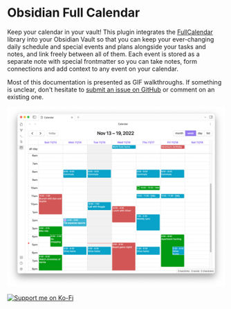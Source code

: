# Obsidian Full Calendar

Keep your calendar in your vault! This plugin integrates the [FullCalendar](https://github.com/fullcalendar/fullcalendar) library into your Obsidian Vault so that you can keep your ever-changing daily schedule and special events and plans alongside your tasks and notes, and link freely between all of them. Each event is stored as a separate note with special frontmatter so you can take notes, form connections and add context to any event on your calendar.

Most of this documentation is presented as GIF walkthroughs. If something is unclear, don't hesitate to [submit an issue on GitHub](https://github.com/davish/obsidian-full-calendar/issues) or comment on an existing one.

<!-- comment -->

![Sample Calendar](assets/sample-calendar.png)

[![Support me on Ko-Fi](https://ko-fi.com/img/githubbutton_sm.svg)](https://ko-fi.com/M4M1GQ84A)
